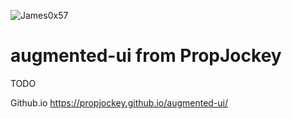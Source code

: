 ![James0x57](https://img.shields.io/badge/James0x57%20%F0%9F%91%BD-I%20made%20a%20thing!-blueviolet.svg?labelColor=222222)

# augmented-ui from PropJockey

TODO

Github.io https://propjockey.github.io/augmented-ui/
